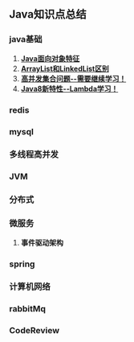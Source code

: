 ## Java知识点总结

### java基础
1. **[Java面向对象特征](java-base/object-oriented-features.md)**
2. **[ArrayList和LinkedList区别](java-base/arrayList-linkedList.md)**
3. **[高并发集合问题--需要继续学习！](java-base/high-concurrency-collection.md)**
4. **[Java8新特性--Lambda学习！](java-base/java8-new-features.md)**

### redis

### mysql

### 多线程高并发

### JVM

### 分布式

### 微服务
1. **事件驱动架构**

### spring

### 计算机网络

### rabbitMq

### CodeReview
